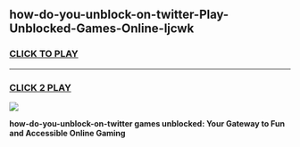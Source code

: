 
## how-do-you-unblock-on-twitter-Play-Unblocked-Games-Online-ljcwk
<h3>
<a href="https://premium76.site?title=how-do-you-unblock-on-twitter&ref=25A">CLICK TO PLAY</a></h3>
<hr>

<h3>
<a href="https://premium76.site?title=how-do-you-unblock-on-twitter&ref=25A">CLICK 2 PLAY</a>
  
</h3>

<a href="https://premium76.site?title=how-do-you-unblock-on-twitter&ref=25A"><img src="https://clearcache.store/games.png"></a>


**how-do-you-unblock-on-twitter games unblocked: Your Gateway to Fun and Accessible Online Gaming**
